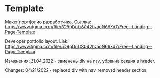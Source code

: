 # Template
Макет портфолио разработчика.
Сыллка: https://www.figma.com/file/5D9pDuLtS042hzaoN69Kd7/Free--Landing--Page-Template

Developer portfolio layout.
Link: https://www.figma.com/file/5D9pDuLtS042hzaoN69Kd7/Free--Landing--Page-Template

Изменения:
21.04.2022 - заменены div на nav, убранна секция в header.



Changes:
04/21/2022 - replaced div with nav, removed header section.
